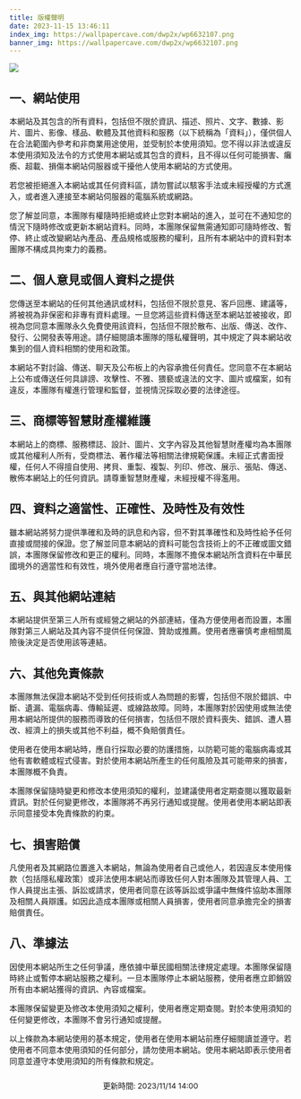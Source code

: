 ```yaml
---
title: 版權聲明
date: 2023-11-15 13:46:11
index_img: https://wallpapercave.com/dwp2x/wp6632107.png
banner_img: https://wallpapercave.com/dwp2x/wp6632107.png
---
```

![](https://cdn.discordapp.com/icons/1102552093912477696/eeca74bc742595ea3899ea95dc1a7ea5.png)
## 一、網站使用
本網站及其包含的所有資料，包括但不限於資訊、描述、照片、文字、數據、影片、圖片、影像、樣品、軟體及其他資料和服務（以下統稱為「資料」），僅供個人在合法範圍內參考和非商業用途使用，並受制於本使用須知。您不得以非法或違反本使用須知及法令的方式使用本網站或其包含的資料，且不得以任何可能損害、癱瘓、超載、損傷本網站伺服器或干擾他人使用本網站的方式使用。

若您被拒絕進入本網站或其任何資料區，請勿嘗試以駭客手法或未經授權的方式進入，或者進入連接至本網站伺服器的電腦系統或網路。

您了解並同意，本團隊有權隨時拒絕或終止您對本網站的進入，並可在不通知您的情況下隨時修改或更新本網站資料。同時，本團隊保留無需通知即可隨時修改、暫停、終止或改變網站內產品、產品規格或服務的權利，且所有本網站中的資料對本團隊不構成具拘束力的義務。

## 二、個人意見或個人資料之提供
您傳送至本網站的任何其他通訊或材料，包括但不限於意見、客戶回應、建議等，將被視為非保密和非專有資料處理。一旦您將這些資料傳送至本網站並被接收，即視為您同意本團隊永久免費使用該資料，包括但不限於散布、出版、傳送、改作、發行、公開發表等用途。請仔細閱讀本團隊的隱私權聲明，其中規定了與本網站收集到的個人資料相關的使用和政策。

本網站不對討論、傳送、聊天及公布板上的內容承擔任何責任。您同意不在本網站上公布或傳送任何具誹謗、攻擊性、不雅、猥褻或違法的文字、圖片或檔案，如有違反，本團隊有權進行管理和監督，並視情況採取必要的法律途徑。

## 三、商標等智慧財產權維護
本網站上的商標、服務標誌、設計、圖片、文字內容及其他智慧財產權均為本團隊或其他權利人所有，受商標法、著作權法等相關法律規範保護。未經正式書面授權，任何人不得擅自使用、拷貝、重製、複製、列印、修改、展示、張貼、傳送、散佈本網站上的任何資訊。請尊重智慧財產權，未經授權不得濫用。

## 四、資料之適當性、正確性、及時性及有效性
雖本網站將努力提供準確和及時的訊息和內容，但不對其準確性和及時性給予任何直接或間接的保證。您了解並同意本網站的資料可能包含技術上的不正確或圖文錯誤，本團隊保留修改和更正的權利。同時，本團隊不擔保本網站所含資料在中華民國境外的適當性和有效性，境外使用者應自行遵守當地法律。

## 五、與其他網站連結
本網站提供至第三人所有或經營之網站的外部連結，僅為方便使用者而設置，本團隊對第三人網站及其內容不提供任何保證、贊助或推薦。使用者應審慎考慮相關風險後決定是否使用該等連結。


## 六、其他免責條款
本團隊無法保證本網站不受到任何技術或人為問題的影響，包括但不限於錯誤、中斷、遺漏、電腦病毒、傳輸延遲、或線路故障。同時，本團隊對於因使用或無法使用本網站所提供的服務而導致的任何損害，包括但不限於資料喪失、錯誤、遭人篡改、經濟上的損失或其他不利益，概不負賠償責任。

使用者在使用本網站時，應自行採取必要的防護措施，以防範可能的電腦病毒或其他有害軟體或程式侵害。對於使用本網站所產生的任何風險及其可能帶來的損害，本團隊概不負責。

本團隊保留隨時變更和修改本使用須知的權利，並建議使用者定期查閱以獲取最新資訊。對於任何變更修改，本團隊將不再另行通知或提醒。使用者使用本網站即表示同意接受本免責條款的約束。

## 七、損害賠償
凡使用者及其網路位置進入本網站，無論為使用者自己或他人，若因違反本使用條款（包括隱私權政策）或非法使用本網站而導致任何人對本團隊及其管理人員、工作人員提出主張、訴訟或請求，使用者同意在該等訴訟或爭議中無條件協助本團隊及相關人員辯護。如因此造成本團隊或相關人員損害，使用者同意承擔完全的損害賠償責任。

## 八、準據法
因使用本網站所生之任何爭議，應依據中華民國相關法律規定處理。本團隊保留隨時終止或暫停本網站服務之權利。一旦本團隊停止本網站服務，使用者應立即銷毀所有由本網站獲得的資訊、內容或檔案。

本團隊保留變更及修改本使用須知之權利，使用者應定期查閱。對於本使用須知的任何變更修改，本團隊不會另行通知或提醒。

以上條款為本網站使用的基本規定，使用者在使用本網站前應仔細閱讀並遵守。若使用者不同意本使用須知的任何部分，請勿使用本網站。使用本網站即表示使用者同意並遵守本使用須知的所有條款和規定。

<span style="margin: 1.5rem auto; display: block; max-width: 90%; text-align: center; font-size: 0.85rem;">更新時間: 2023/11/14 14:00</span>